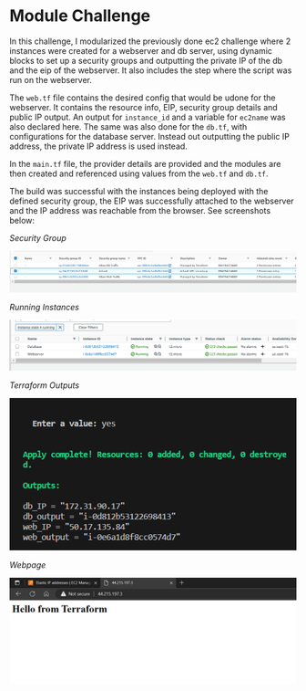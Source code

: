 # Module Challenge

In this challenge, I modularized the previously done ec2 challenge where 2 instances were created for a webserver and db server, using dynamic blocks to set up a security groups and outputting the private IP of the db and the eip of the webserver. It also includes the step where the script was run on the webserver.

The `web.tf` file contains the desired config that would be udone for the webserver. It contains the resource info, EIP, security group details and public IP output.  An output for `instance_id` and a variable for `ec2name` was also declared here. The same was also done for the `db.tf`, with configurations for the database server. Instead out outputting the public IP address, the private IP address is used instead.

In the `main.tf` file, the provider details are provided and the modules are then created and referenced using values from the `web.tf` and `db.tf`.

The build was successful with the instances being deployed with the defined security group, the EIP was successfully attached to the webserver and the IP address was reachable from the browser. See screenshots below:

*Security Group*

![Security Group](images/module_SG1.png)

*Running Instances*

![Running Instances](images/module_instances.png)

*Terraform Outputs*

![Terraform Outputs](images/module_outputs.png)

*Webpage*

![Webpage](images/webpage.png)
